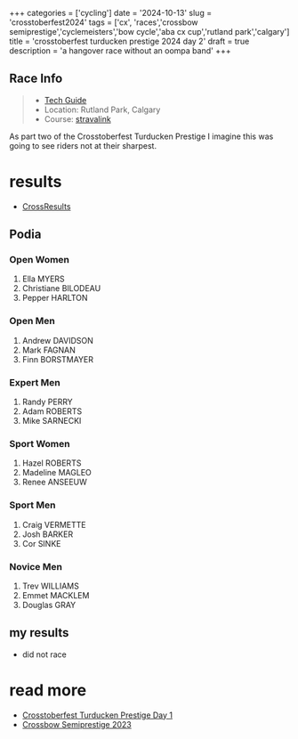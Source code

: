 +++
categories = ['cycling']
date = '2024-10-13'
slug = 'crosstoberfest2024'
tags = ['cx', 'races','crossbow semiprestige','cyclemeisters','bow cycle','aba cx cup','rutland park','calgary']
title = 'crosstoberfest turducken prestige 2024 day 2'
draft = true
description = 'a hangover race without an oompa band'
+++

## Race Info

> * [Tech Guide](https://docs.google.com/document/d/1fn1lTNa-F_qtriTRZjFSrB7gfn2Q99jHeCfgeCX5D5o/edit)
> * Location: Rutland Park, Calgary
> * Course: [stravalink](http://www.strava.com/segments/35834847)

As part two of the Crosstoberfest Turducken Prestige I imagine this was going to see riders not at their sharpest.

# results

* [CrossResults](https://www.crossresults.com/race/12118)

## Podia

### Open Women

1. Ella MYERS
2. Christiane BILODEAU
3. Pepper HARLTON
### Open Men

1. Andrew DAVIDSON
2. Mark FAGNAN
3. Finn BORSTMAYER
### Expert Men

1. Randy PERRY
2. Adam ROBERTS
3. Mike SARNECKI
### Sport Women

1. Hazel ROBERTS
2. Madeline MAGLEO
3. Renee ANSEEUW

### Sport Men

1. Craig VERMETTE
2. Josh BARKER
3. Cor SINKE
### Novice Men

1. Trev WILLIAMS
2. Emmet MACKLEM
3. Douglas GRAY



## my results

* did not race

# read more

* [Crosstoberfest Turducken Prestige Day 1](../turducken2024/)
* [Crossbow Semiprestige 2023](../crossbow2023/)